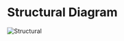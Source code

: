 
# Structural Diagram

![Structural](https://user-images.githubusercontent.com/94255269/144429541-f94c1ce7-8ad8-4c68-b1cf-bcdb480df956.png)

